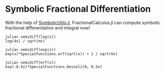 # Symbolic Fractional Differentiation

With the help of [SymbolicUtils.jl](https://github.com/JuliaSymbolics/SymbolicUtils.jl), FractionalCalculus.jl can compute symbolic fractional differentiation and integral now!

```julia-repl
julia> semidiff(log(x))
log(4x) / sqrt(πx)

julia> semidiff(exp(x))
exp(x)*SpecialFunctions.erf(sqrt(x)) + 1 / sqrt(πx)

julia> semidiff(erf(x))
exp(-0.5x)*SpecialFunctions.besseli(0, 0.5x)
```